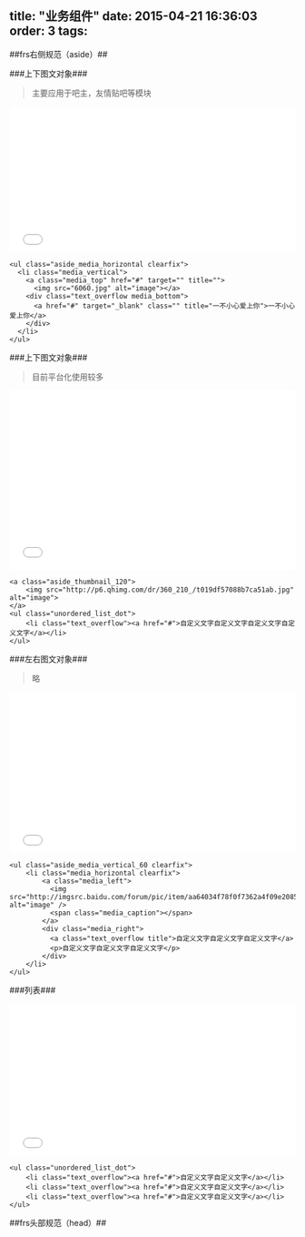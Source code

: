 title: "业务组件"
date: 2015-04-21 16:36:03
order: 3
tags:
---
##frs右侧规范（aside）##

###上下图文对象###

> 主要应用于吧主，友情贴吧等模块

<iframe height='257' scrolling='no' src='//codepen.io/yuanzhen/embed/ByebaR/?height=257&theme-id=13754' frameborder='no' allowtransparency='true' allowfullscreen='true' style='width: 100%;'>See the Pen <a href='http://codepen.io/yuanzhen/pen/ByebaR/'>medie_top_groups</a> by yuanzhen (<a href='http://codepen.io/yuanzhen'>@yuanzhen</a>) on <a href='http://codepen.io'>CodePen</a>.
</iframe>

```
<ul class="aside_media_horizontal clearfix">
  <li class="media_vertical">
    <a class="media_top" href="#" target="" title="">
      <img src="6060.jpg" alt="image"></a>
    <div class="text_overflow media_bottom">
      <a href="#" target="_blank" class="" title="一不小心爱上你">一不小心爱上你</a>
    </div>
  </li>
</ul>
```

###上下图文对象###

> 目前平台化使用较多

<iframe height='316' scrolling='no' src='//codepen.io/yuanzhen/embed/emabQv/?height=316&theme-id=13754' frameborder='no' allowtransparency='true' allowfullscreen='true' style='width: 100%;'>See the Pen <a href='http://codepen.io/yuanzhen/pen/emabQv/'>thumbnail_top</a> by yuanzhen (<a href='http://codepen.io/yuanzhen'>@yuanzhen</a>) on <a href='http://codepen.io'>CodePen</a>.
</iframe>

```
<a class="aside_thumbnail_120">
    <img src="http://p6.qhimg.com/dr/360_210_/t019df57088b7ca51ab.jpg" alt="image">
</a>
<ul class="unordered_list_dot">
    <li class="text_overflow"><a href="#">自定义文字自定义文字自定义文字自定义文字</a></li>
</ul>

```

###左右图文对象###

> 略

<iframe height='284' scrolling='no' src='//codepen.io/yuanzhen/embed/vEqEZj/?height=284&theme-id=13754' frameborder='no' allowtransparency='true' allowfullscreen='true' style='width: 100%;'>See the Pen <a href='http://codepen.io/yuanzhen/pen/vEqEZj/'>aside_media_left_groups</a> by yuanzhen (<a href='http://codepen.io/yuanzhen'>@yuanzhen</a>) on <a href='http://codepen.io'>CodePen</a>.
</iframe>

```
<ul class="aside_media_vertical_60 clearfix">
    <li class="media_horizontal clearfix">
        <a class="media_left">
          <img src="http://imgsrc.baidu.com/forum/pic/item/aa64034f78f0f7362a4f09e20855b319eac4139b.jpg" alt="image" />
          <span class="media_caption"></span>
        </a>
        <div class="media_right">
          <a class="text_overflow title">自定义文字自定义文字自定义文字</a>
          <p>自定义文字自定义文字自定义文字</p>
        </div>
    </li> 
</ul>
```

###列表###

<iframe height='268' scrolling='no' src='//codepen.io/yuanzhen/embed/OPeVwN/?height=268&theme-id=13754' frameborder='no' allowtransparency='true' allowfullscreen='true' style='width: 100%;'>See the Pen <a href='http://codepen.io/yuanzhen/pen/OPeVwN/'>OPeVwN</a> by yuanzhen (<a href='http://codepen.io/yuanzhen'>@yuanzhen</a>) on <a href='http://codepen.io'>CodePen</a>.
</iframe>

```
<ul class="unordered_list_dot">
    <li class="text_overflow"><a href="#">自定义文字自定义文字</a></li>
    <li class="text_overflow"><a href="#">自定义文字自定义文字</a></li>
    <li class="text_overflow"><a href="#">自定义文字自定义文字</a></li>
</ul>
```

##frs头部规范（head）##
